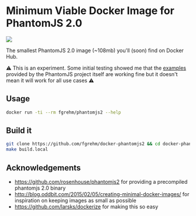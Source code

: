 # Minimum Viable Docker Image for PhantomJS 2.0

[![](https://badge.imagelayers.io/fgrehm/phantomjs2:latest.svg)](https://imagelayers.io/?images=fgrehm/phantomjs2:latest 'Get your own badge on imagelayers.io')

The smallest PhantomJS 2.0 image (~108mb) you'll (soon) find on Docker Hub.

:warning: This is an experiment. Some initial testing showed me that the [examples](https://github.com/ariya/phantomjs/tree/master/examples)
provided by the PhantomJS project itself are working fine but it doesn't mean
it will work for all use cases :warning:

## Usage

```sh
docker run -ti --rm fgrehm/phantomjs2 --help
```

## Build it

```sh
git clone https://github.com/fgrehm/docker-phantomjs2 && cd docker-phantomjs2
make build.local
```

## Acknowledgements

* https://github.com/rosenhouse/phantomjs2 for providing a precompiled phantomjs
  2.0 binary
* http://blog.oddbit.com/2015/02/05/creating-minimal-docker-images/ for inspiration
  on keeping images as small as possible
* https://github.com/larsks/dockerize for making this so easy

